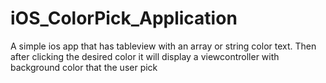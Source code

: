 # iOS_ColorPick_Application
A simple ios app that has tableview with an array or string color text. Then after clicking the desired color it will display a viewcontroller with background color that the user pick 
